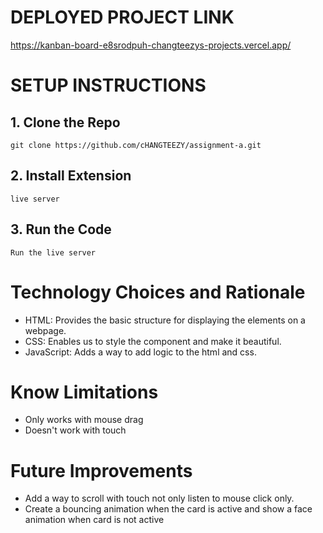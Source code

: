 # DEPLOYED PROJECT LINK 
https://kanban-board-e8srodpuh-changteezys-projects.vercel.app/

# SETUP INSTRUCTIONS

## 1. Clone the Repo
```
git clone https://github.com/cHANGTEEZY/assignment-a.git
```
## 2. Install Extension
```
live server 
```
## 3. Run the Code
```
Run the live server
```

# Technology Choices and Rationale

* HTML: Provides the basic structure for displaying the elements on a webpage.
* CSS: Enables us to style the component and make it beautiful.
* JavaScript: Adds a way to add logic to the html and css.

# Know Limitations

* Only works with mouse drag
* Doesn't work with touch 

# Future Improvements

* Add a way to scroll with touch not only listen to mouse click only.
* Create a bouncing animation when the card is active and show a face animation when card is not active
